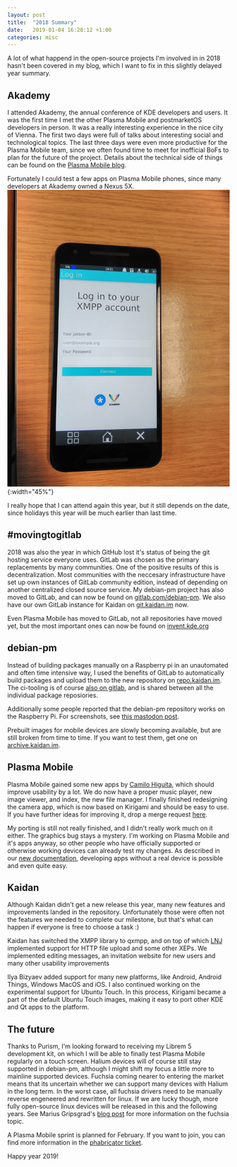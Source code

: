```yaml
---
layout: post
title:  "2018 Summary"
date:   2019-01-04 16:28:12 +1:00
categories: misc
---
```


A lot of what happend in the open-source projects I'm involved in in 2018 hasn't been covered in my blog, which I want to fix in this slightly delayed year summary.

## Akademy

I attended Akademy, the annual conference of KDE developers and users. It was the first time I met the other Plasma Mobile and postmarketOS developers in person. It was a really interesting experience in the nice city of Vienna.
The first two days were full of talks about interesting social and technological topics. The last three days were even more productive for the Plasma Mobile team, since we often found time to meet for inofficial BoFs to plan for the future of the project.
Details about the technical side of things can be found on the [Plasma Mobile blog](https://www.plasma-mobile.org/2018/08/23/Plasma-Mobile-at-Akademy-2018.html).

Fortunately I could test a few apps on Plasma Mobile phones, since many developers at Akademy owned a Nexus 5X.
![BlogImage](/img/akademy-kaidan-plamo.jpg){:width="45%"}

I really hope that I can attend again this year, but it still depends on the date, since holidays this year will be much earlier than last time.

## #movingtogitlab

2018 was also the year in which GitHub lost it's status of being the git hosting service everyone uses.
GitLab was chosen as the primary replacements by many communities.
One of the positive results of this is decentralization. Most communities with the neccesary infrastructure have set up own instances of GitLab community edition, instead of depending on another centralized closed source service.
My debian-pm project has also moved to GitLab, and can now be found on [gitlab.com/debian-pm](https://gitlab.com/debian-pm).
We also have our own GitLab instance for Kaidan on [git.kaidan.im](https://git.kaidan.im/) now.

Even Plasma Mobile has moved to GitLab, not all repositories have moved yet, but the most important ones can now be found on [invent.kde.org](https://invent.kde.org/)

## debian-pm
Instead of building packages manually on a Raspberry pi in an unautomated and often time intensive way, I used the benefits of GitLab to automatically build packages and upload them to the new repository on [repo.kaidan.im](https://git.kaidan.im/debpm). The ci-tooling is of course [also on gitlab](https://gitlab.com/debian-pm/tools/build/blob/master/docker/), and is shared between all the individual package reposiories.

Additionally some people reported that the debian-pm repository works on the Raspberry Pi. For screenshots, see [this mastodon post](https://social.tchncs.de/web/statuses/101332574501464349).

Prebuilt images for mobile devices are slowly becoming available, but are still broken from time to time. If you want to test them, get one on [archive.kaidan.im](https://archive.kaidan.im/debian-pm/images/).

## Plasma Mobile
Plasma Mobile gained some new apps by [Camilo Higuita](https://github.com/milohr), which should improve usability by a lot. We do now have a proper music player, new image viewer, and index, the new file manager. I finally finished redesigning the camera app, which is now based on Kirigami and should be easy to use. If you have further ideas for improving it, drop a merge request [here](https://invent.kde.org/kde/plasma-camera).

My porting is still not really finished, and I didn't really work much on it either. The graphics bug stays a mystery.
I'm working on Plasma Mobile and it's apps anyway, so other people who have officially supported or otherwise working devices can already test my changes.
As described in our [new documentation](https://docs.plasma-mobile.org/AppDevelopment.html), developing apps without a real device is possible and even quite easy.

## Kaidan
Although Kaidan didn't get a new release this year, many new features and improvements landed in the repository. Unfortunately those were often not the features we needed to complete our milestone, but that's what can happen if everyone is free to choose a task :)

Kaidan has switched the XMPP library to qxmpp, and on top of which [LNJ](https://git.kaidan.im/lnj) implemented support for HTTP file upload and some other XEPs.
We implemented editing messages, an invitation website for new users and many other usability improvements

Ilya Bizyaev added support for many new platforms, like Android, Android Things, Windows MacOS and iOS.
I also continued working on the experimental support for Ubuntu Touch. In this process, Kirigami became a part of the default Ubuntu Touch images, making it easy to port other KDE and Qt apps to the platform.

## The future

Thanks to Purism, I'm looking forward to receiving my Librem 5 development kit, on which I will be able to finally test Plasma Mobile regularly on a touch screen. Halium devices will of course still stay supported in debian-pm, although I might shift my focus a little more to mainline supported devices. Fuchsia coming nearer to entering the market means that its uncertain whether we can support many devices with Halium in the long term. In the worst case, all fuchsia drivers need to be manually reverse engeneered and rewritten for linux. If we are lucky though, more fully open-source linux devices will be released in this and the following years. See Marius Gripsgrad's [blog post](https://mariogrip.com/foot-in-mobile/) for more information on the fuchsia topic.

A Plasma Mobile sprint is planned for February. If you want to join, you can find more information in the [phabricator ticket](https://phabricator.kde.org/T9729).

Happy year 2019!
